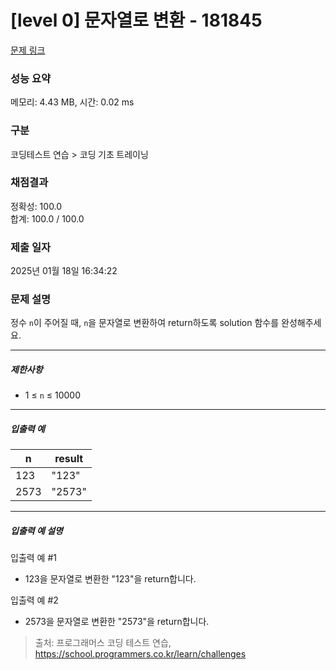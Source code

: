 # [level 0] 문자열로 변환 - 181845 

[문제 링크](https://school.programmers.co.kr/learn/courses/30/lessons/181845?language=c) 

### 성능 요약

메모리: 4.43 MB, 시간: 0.02 ms

### 구분

코딩테스트 연습 > 코딩 기초 트레이닝

### 채점결과

정확성: 100.0<br/>합계: 100.0 / 100.0

### 제출 일자

2025년 01월 18일 16:34:22

### 문제 설명

<p>정수 <code>n</code>이 주어질 때, <code>n</code>을 문자열로 변환하여 return하도록 solution 함수를 완성해주세요.</p>

<hr>

<h5>제한사항</h5>

<ul>
<li>1 ≤ <code>n</code> ≤ 10000</li>
</ul>

<hr>

<h5>입출력 예</h5>
<table class="table">
        <thead><tr>
<th>n</th>
<th>result</th>
</tr>
</thead>
        <tbody><tr>
<td>123</td>
<td>"123"</td>
</tr>
<tr>
<td>2573</td>
<td>"2573"</td>
</tr>
</tbody>
      </table>
<hr>

<h5>입출력 예 설명</h5>

<p>입출력 예 #1</p>

<ul>
<li>123을 문자열로 변환한 "123"을 return합니다.</li>
</ul>

<p>입출력 예 #2</p>

<ul>
<li>2573을 문자열로 변환한 "2573"을 return합니다.</li>
</ul>


> 출처: 프로그래머스 코딩 테스트 연습, https://school.programmers.co.kr/learn/challenges